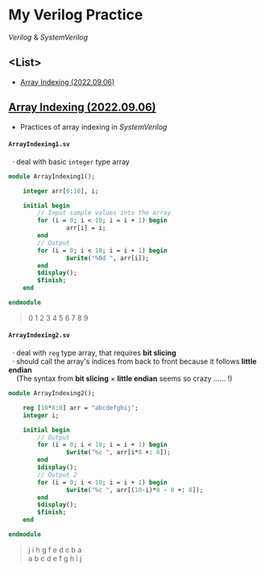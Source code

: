 # My Verilog Practice

*Verilog* & *SystemVerilog*


## \<List>

- [Array Indexing (2022.09.06)](#array-indexing-20220906)


## [Array Indexing (2022.09.06)](#list)

- Practices of array indexing in *SystemVerilog*

#### `ArrayIndexing1.sv`
&nbsp;&nbsp;· deal with basic `integer` type array
```sv
module ArrayIndexing1();

    integer arr[0:10], i;

    initial begin
        // Input sample values into the array
        for (i = 0; i < 10; i = i + 1) begin
                arr[i] = i;
        end
        // Output
        for (i = 0; i < 10; i = i + 1) begin
                $write("%0d ", arr[i]);
        end
        $display();
        $finish;
    end

endmodule
```
> 0 1 2 3 4 5 6 7 8 9 

#### `ArrayIndexing2.sv`
&nbsp;&nbsp;· deal with `reg` type array, that requires **bit slicing**  
&nbsp;&nbsp;· should call the array's indices from back to front because it follows **little endian**  
&nbsp;&nbsp;&nbsp;&nbsp;(The syntax from **bit slicing** × **little endian** seems so crazy …… !)
```sv
module ArrayIndexing2();

    reg [10*8:0] arr = "abcdefghij";
    integer i;

    initial begin
        // Output
        for (i = 0; i < 10; i = i + 1) begin
                $write("%c ", arr[i*8 +: 8]);
        end
        $display();
        // Output 2
        for (i = 0; i < 10; i = i + 1) begin
                $write("%c ", arr[(10-i)*8 - 8 +: 8]);
        end
        $display();
        $finish;
    end

endmodule
```
> j i h g f e d c b a  
> a b c d e f g h i j 